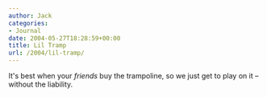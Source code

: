 ```yaml
---
author: Jack
categories:
- Journal
date: 2004-05-27T18:28:59+00:00
title: Lil Tramp
url: /2004/lil-tramp/
---
```


It's best when your _friends_ buy the trampoline, so we just get to play on it &#8211; without the liability.